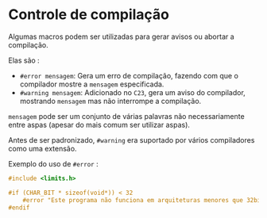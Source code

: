 # Controle de compilação
Algumas macros podem ser utilizadas para gerar avisos ou abortar a compilação.

Elas são : 
- `#error mensagem`: Gera um erro de compilação, fazendo com que o compilador mostre a `mensagem` especificada.
- `#warning mensagem`: Adicionado no `C23`, gera um aviso do compilador, mostrando `mensagem` mas não interrompe a compilação.

`mensagem` pode ser um conjunto de várias palavras não necessariamente entre aspas (apesar do mais comum ser utilizar aspas).

Antes de ser padronizado, `#warning` era suportado por vários compiladores como uma extensão.

Exemplo do uso de `#error` : 
```c
#include <limits.h>

#if (CHAR_BIT * sizeof(void*)) < 32
    #error "Este programa não funciona em arquiteturas menores que 32bits"
#endif
```